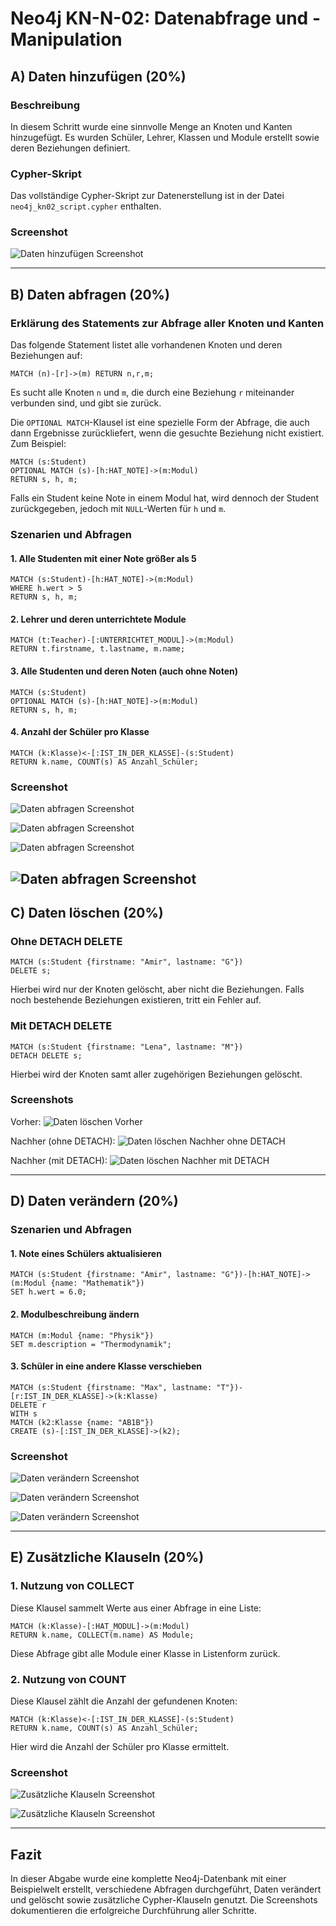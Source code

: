 # Neo4j KN-N-02: Datenabfrage und -Manipulation

## A) Daten hinzufügen (20%)

### Beschreibung
In diesem Schritt wurde eine sinnvolle Menge an Knoten und Kanten hinzugefügt. Es wurden Schüler, Lehrer, Klassen und Module erstellt sowie deren Beziehungen definiert. 

### Cypher-Skript
Das vollständige Cypher-Skript zur Datenerstellung ist in der Datei `neo4j_kn02_script.cypher` enthalten.

### Screenshot
![Daten hinzufügen Screenshot](hinzu.png)

---
## B) Daten abfragen (20%)

### Erklärung des Statements zur Abfrage aller Knoten und Kanten
Das folgende Statement listet alle vorhandenen Knoten und deren Beziehungen auf:
```cypher
MATCH (n)-[r]->(m) RETURN n,r,m;
```
Es sucht alle Knoten `n` und `m`, die durch eine Beziehung `r` miteinander verbunden sind, und gibt sie zurück.

Die `OPTIONAL MATCH`-Klausel ist eine spezielle Form der Abfrage, die auch dann Ergebnisse zurückliefert, wenn die gesuchte Beziehung nicht existiert. Zum Beispiel:
```cypher
MATCH (s:Student)
OPTIONAL MATCH (s)-[h:HAT_NOTE]->(m:Modul)
RETURN s, h, m;
```
Falls ein Student keine Note in einem Modul hat, wird dennoch der Student zurückgegeben, jedoch mit `NULL`-Werten für `h` und `m`.

### Szenarien und Abfragen
#### 1. Alle Studenten mit einer Note größer als 5
```cypher
MATCH (s:Student)-[h:HAT_NOTE]->(m:Modul)
WHERE h.wert > 5
RETURN s, h, m;
```
#### 2. Lehrer und deren unterrichtete Module
```cypher
MATCH (t:Teacher)-[:UNTERRICHTET_MODUL]->(m:Modul)
RETURN t.firstname, t.lastname, m.name;
```
#### 3. Alle Studenten und deren Noten (auch ohne Noten)
```cypher
MATCH (s:Student)
OPTIONAL MATCH (s)-[h:HAT_NOTE]->(m:Modul)
RETURN s, h, m;
```
#### 4. Anzahl der Schüler pro Klasse
```cypher
MATCH (k:Klasse)<-[:IST_IN_DER_KLASSE]-(s:Student)
RETURN k.name, COUNT(s) AS Anzahl_Schüler;
```

### Screenshot
![Daten abfragen Screenshot](4.png)

![Daten abfragen Screenshot](3.png)

![Daten abfragen Screenshot](2.png)

![Daten abfragen Screenshot](10.png)
---
## C) Daten löschen (20%)

### Ohne DETACH DELETE
```cypher
MATCH (s:Student {firstname: "Amir", lastname: "G"})
DELETE s;
```
Hierbei wird nur der Knoten gelöscht, aber nicht die Beziehungen. Falls noch bestehende Beziehungen existieren, tritt ein Fehler auf.

### Mit DETACH DELETE
```cypher
MATCH (s:Student {firstname: "Lena", lastname: "M"})
DETACH DELETE s;
```
Hierbei wird der Knoten samt aller zugehörigen Beziehungen gelöscht.

### Screenshots
Vorher:
![Daten löschen Vorher](screenshots/daten_loeschen_vorher.png)

Nachher (ohne DETACH):
![Daten löschen Nachher ohne DETACH](delete2.png)

Nachher (mit DETACH):
![Daten löschen Nachher mit DETACH](delete1.png)

---
## D) Daten verändern (20%)

### Szenarien und Abfragen
#### 1. Note eines Schülers aktualisieren
```cypher
MATCH (s:Student {firstname: "Amir", lastname: "G"})-[h:HAT_NOTE]->(m:Modul {name: "Mathematik"})
SET h.wert = 6.0;
```
#### 2. Modulbeschreibung ändern
```cypher
MATCH (m:Modul {name: "Physik"})
SET m.description = "Thermodynamik";
```
#### 3. Schüler in eine andere Klasse verschieben
```cypher
MATCH (s:Student {firstname: "Max", lastname: "T"})-[r:IST_IN_DER_KLASSE]->(k:Klasse)
DELETE r
WITH s
MATCH (k2:Klasse {name: "AB1B"})
CREATE (s)-[:IST_IN_DER_KLASSE]->(k2);
```

### Screenshot
![Daten verändern Screenshot](verändern1.png)

![Daten verändern Screenshot](verändern3.png)

![Daten verändern Screenshot](verändern2.png)

---
## E) Zusätzliche Klauseln (20%)

### 1. Nutzung von COLLECT
Diese Klausel sammelt Werte aus einer Abfrage in eine Liste:
```cypher
MATCH (k:Klasse)-[:HAT_MODUL]->(m:Modul)
RETURN k.name, COLLECT(m.name) AS Module;
```
Diese Abfrage gibt alle Module einer Klasse in Listenform zurück.

### 2. Nutzung von COUNT
Diese Klausel zählt die Anzahl der gefundenen Knoten:
```cypher
MATCH (k:Klasse)<-[:IST_IN_DER_KLASSE]-(s:Student)
RETURN k.name, COUNT(s) AS Anzahl_Schüler;
```
Hier wird die Anzahl der Schüler pro Klasse ermittelt.

### Screenshot
![Zusätzliche Klauseln Screenshot](extra.png)

![Zusätzliche Klauseln Screenshot](extra2.png)

---
## Fazit
In dieser Abgabe wurde eine komplette Neo4j-Datenbank mit einer Beispielwelt erstellt, verschiedene Abfragen durchgeführt, Daten verändert und gelöscht sowie zusätzliche Cypher-Klauseln genutzt. Die Screenshots dokumentieren die erfolgreiche Durchführung aller Schritte.
